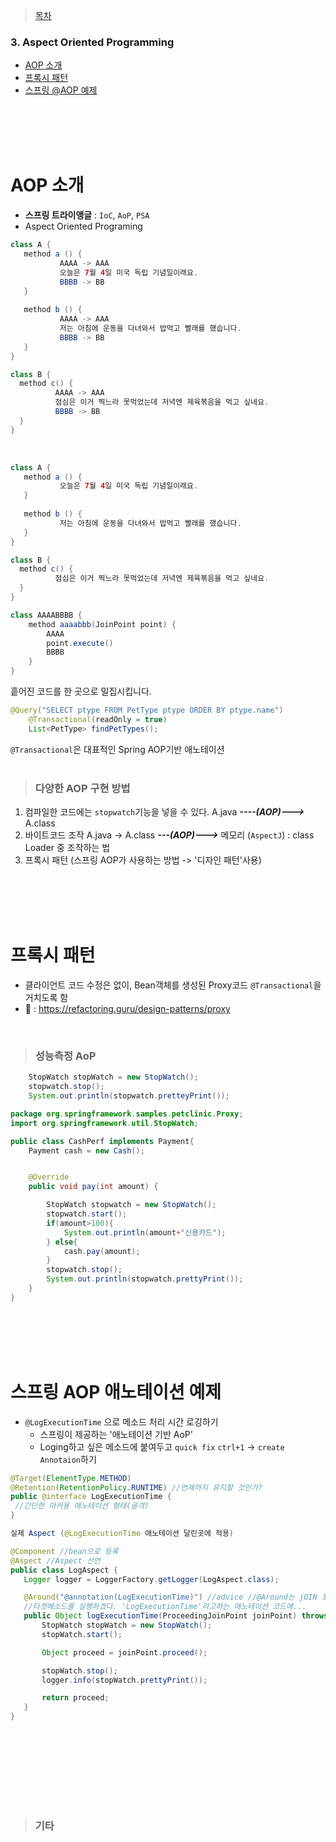 > [목차](index.md) 
### 3. Aspect Oriented Programming
  - [AOP 소개](#aop-소개)  
  - [프록시 패턴](#프록시-패턴)  
  - [스프링 @AOP 예제](#스프링-aop-애노테이션-예제)  
  
<br><br>
<br><br>

# AOP 소개
- **스프링 트라이앵글** : `IoC`, `AoP`, `PSA` 
- Aspect Oriented Programing

```java
class A {
   method a () {
           AAAA -> AAA
           오늘은 7월 4일 미국 독립 기념일이래요.
           BBBB -> BB
   }
 
   method b () {
           AAAA -> AAA
           저는 아침에 운동을 다녀와서 밥먹고 빨래를 했습니다.
           BBBB -> BB
   }
}

class B {
  method c() {
          AAAA -> AAA
          점심은 이거 찍느라 못먹었는데 저녁엔 제육볶음을 먹고 싶네요.
          BBBB -> BB
  }
}
```
<br>

```java
class A {
   method a () {
           오늘은 7월 4일 미국 독립 기념일이래요.
   }
 
   method b () {
           저는 아침에 운동을 다녀와서 밥먹고 빨래를 했습니다.
   }
}

class B {
  method c() {
          점심은 이거 찍느라 못먹었는데 저녁엔 제육볶음을 먹고 싶네요.
  }
}

class AAAABBBB {
    method aaaabbb(JoinPoint point) {
        AAAA
	    point.execute()
        BBBB
    }
}
```
흩어진 코드를 한 곳으로 밀집시킵니다.
<br>

```java
@Query("SELECT ptype FROM PetType ptype ORDER BY ptype.name")
	@Transactional(readOnly = true)
	List<PetType> findPetTypes();
```
`@Transactional`은 대표적인 Spring AOP기반 애노테이션  
<br>

> ### 다양한 AOP 구현 방법
  1. 컴파일한 코드에는 `stopwatch`기능을 넣을 수 있다.  A.java ***----(AOP)--->*** A.class
  2. 바이트코드 조작 A.java -> A.class ***---(AOP)--->*** 메모리 (`AspectJ`) : class Loader 중 조작하는 법
  3. 프록시 패턴 (스프링 AOP가 사용하는 방법 -> '디자인 패턴'사용)



<br><br><br><br>
# 프록시 패턴
- 클라이언트 코드 수정은 없이, Bean객체를 생성된 Proxy코드 `@Transactional`을 거치도록 함
- :page_facing_up: : https://refactoring.guru/design-patterns/proxy  
<br>

> ### 성능측정 AoP
```java
    StopWatch stopWatch = new StopWatch();
    stopwatch.stop();
    System.out.println(stopwatch.pretteyPrint());
```

```java
package org.springframework.samples.petclinic.Proxy;
import org.springframework.util.StopWatch;

public class CashPerf implements Payment{
    Payment cash = new Cash();


    @Override
    public void pay(int amount) {

        StopWatch stopwatch = new StopWatch();
        stopwatch.start();
        if(amount>100){
            System.out.println(amount+"신용카드");
        } else{
            cash.pay(amount);
        }
        stopwatch.stop();
        System.out.println(stopwatch.prettyPrint());
    }
}
```


<br><br><br><br>
# 스프링 AOP 애노테이션 예제
- `@LogExecutionTime` 으로 메소드 처리 시간 로깅하기
  - 스프링이 제공하는 '애노테이션 기반 AoP'
  - Loging하고 싶은 메소드에 붙여두고 `quick fix` `ctrl+1` -> `create Annotaion`하기

```java
@Target(ElementType.METHOD)
@Retention(RetentionPolicy.RUNTIME) //언제까지 유지할 것인가?
public @interface LogExecutionTime {
 //간단한 마커용 애노테이션 형태(골격)
}
```

```java
실제 Aspect (@LogExecutionTime 애노테이션 달린곳에 적용)

@Component //bean으로 등록
@Aspect //Aspect 선언
public class LogAspect {
   Logger logger = LoggerFactory.getLogger(LogAspect.class);

   @Around("@annotation(LogExecutionTime)") //advice //@Around는 jOIN 포인터 파라미터(=타겟메소드)를 받을 수 있다.
   //타겟메소드를 실행하겠다. 'LogExecutionTime'라고하는 애노테이션 코드에...
   public Object logExecutionTime(ProceedingJoinPoint joinPoint) throws Throwable {
       StopWatch stopWatch = new StopWatch();
       stopWatch.start();

       Object proceed = joinPoint.proceed();

       stopWatch.stop();
       logger.info(stopWatch.prettyPrint());

       return proceed;
   }
}
```

<br><br>
------------------------------------------------------
<br><br>

> ### 기타 



